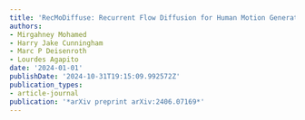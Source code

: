 ```yaml
---
title: 'RecMoDiffuse: Recurrent Flow Diffusion for Human Motion Generation'
authors:
- Mirgahney Mohamed
- Harry Jake Cunningham
- Marc P Deisenroth
- Lourdes Agapito
date: '2024-01-01'
publishDate: '2024-10-31T19:15:09.992572Z'
publication_types:
- article-journal
publication: '*arXiv preprint arXiv:2406.07169*'
---
```

